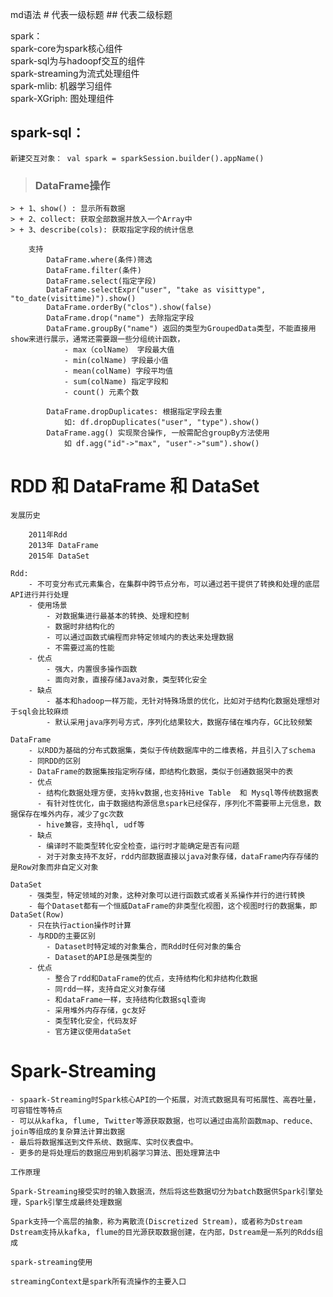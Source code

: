 md语法
    # 代表一级标题
    ## 代表二级标题

spark：  
    spark-core为spark核心组件  
    spark-sql为与hadoopf交互的组件  
    spark-streaming为流式处理组件  
    spark-mlib: 机器学习组件  
    spark-XGriph: 图处理组件  

## spark-sql：
    新建交互对象： val spark = sparkSession.builder().appName()


> ### DataFrame操作 
    > + 1、show() : 显示所有数据
    > + 2、collect: 获取全部数据并放入一个Array中
    > + 3、describe(cols): 获取指定字段的统计信息
        
        支持
            DataFrame.where(条件)筛选
            DataFrame.filter(条件)
            DataFrame.select(指定字段)
            DataFrame.selectExpr("user", "take as visittype", "to_date(visittime)").show()
            DataFrame.orderBy("clos").show(false)
            DataFrame.drop("name") 去除指定字段
            DataFrame.groupBy("name") 返回的类型为GroupedData类型，不能直接用show来进行展示，通常还需要跟一些分组统计函数，
                - max（colName） 字段最大值
                - min(colName) 字段最小值
                - mean(colName) 字段平均值
                - sum(colName) 指定字段和
                - count() 元素个数

            DataFrame.dropDuplicates: 根据指定字段去重
                如: df.dropDuplicates("user", "type").show()
            DataFrame.agg() 实现聚合操作, 一般需配合groupBy方法使用
                如 df.agg("id"->"max", "user"->"sum").show()
# RDD 和 DataFrame 和 DataSet  

    发展历史  

        2011年Rdd  
        2013年 DataFrame  
        2015年 DataSet  

    Rdd: 
        - 不可变分布式元素集合，在集群中跨节点分布，可以通过若干提供了转换和处理的底层API进行并行处理
        - 使用场景
            - 对数据集进行最基本的转换、处理和控制
            - 数据时非结构化的
            - 可以通过函数式编程而非特定领域内的表达来处理数据
            - 不需要过高的性能
        - 优点
            - 强大，内置很多操作函数
            - 面向对象，直接存储Java对象，类型转化安全
        - 缺点
            - 基本和hadoop一样万能，无针对特殊场景的优化，比如对于结构化数据处理想对于sql会比较麻烦
            - 默认采用java序列号方式，序列化结果较大，数据存储在堆内存，GC比较频繁

    DataFrame
        - 以RDD为基础的分布式数据集，类似于传统数据库中的二维表格，并且引入了schema
        - 同RDD的区别
        - DataFrame的数据集按指定咧存储，即结构化数据，类似于创通数据哭中的表
        - 优点
          - 结构化数据处理方便，支持kv数据,也支持Hive Table  和 Mysql等传统数据表
          - 有针对性优化，由于数据结构源信息spark已经保存，序列化不需要带上元信息，数据保存在堆外内存，减少了gc次数
          - hive兼容，支持hql, udf等
        - 缺点
          - 编译时不能类型转化安全检查，运行时才能确定是否有问题
          - 对于对象支持不友好，rdd内部数据直接以java对象存储，dataFrame内存存储的是Row对象而非自定义对象

    DataSet
        - 强类型，特定领域的对象，这种对象可以进行函数式或者关系操作并行的进行转换
        - 每个Dataset都有一个恒威DataFrame的非类型化视图，这个视图时行的数据集，即DataSet(Row)
        - 只在执行action操作时计算
        - 与RDD的主要区别
            - Dataset时特定域的对象集合，而Rdd时任何对象的集合
            - Dataset的API总是强类型的
        - 优点
            - 整合了rdd和DataFrame的优点，支持结构化和非结构化数据
            - 同rdd一样，支持自定义对象存储
            - 和dataFrame一样，支持结构化数据sql查询
            - 采用堆外内存存储，gc友好
            - 类型转化安全，代码友好
            - 官方建议使用dataSet

            

# Spark-Streaming
    - spaark-Streaming时Spark核心API的一个拓展，对流式数据具有可拓展性、高吞吐量，可容错性等特点
    - 可以从kafka, flume, Twitter等源获取数据，也可以通过由高阶函数map、reduce、join等组成的复杂算法计算出数据
    - 最后将数据推送到文件系统、数据库、实时仪表盘中。
    - 更多的是将处理后的数据应用到机器学习算法、图处理算法中

    工作原理  

    Spark-Streaming接受实时的输入数据流，然后将这些数据切分为batch数据供Spark引擎处理，Spark引擎生成最终处理数据

    Spark支持一个高层的抽象，称为离散流(Discretized Stream)，或者称为Dstream
    Dstream支持从kafka, flume的目光源获取数据创建，在内部，Dstream是一系列的Rdds组成

    spark-streaming使用

    streamingContext是spark所有流操作的主要入口
    
    








